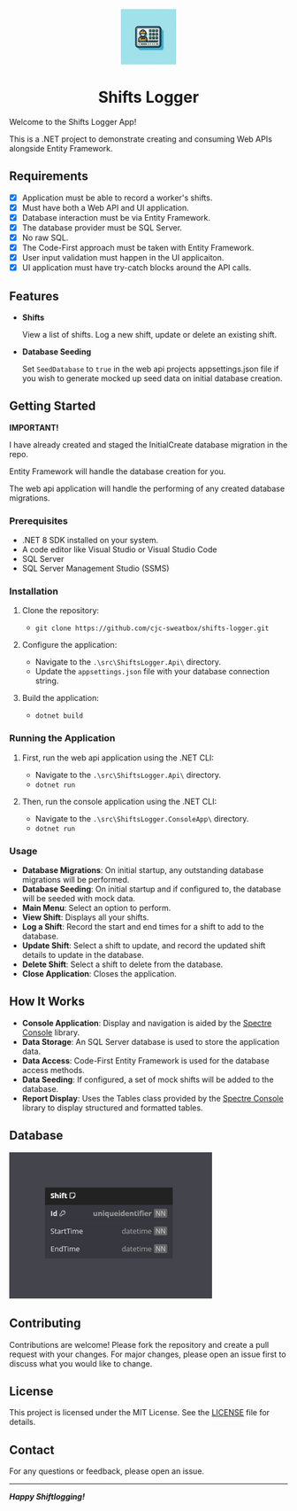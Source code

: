 <div align="center">

<img src="./_resources/logo.png" alt="shifts logger logo" width="100px" />
<h1>Shifts Logger</h1>

</div>

Welcome to the Shifts Logger App!

This is a .NET project to demonstrate creating
and consuming Web APIs alongside Entity Framework.

## Requirements

- [x] Application must be able to record a worker's shifts.
- [x] Must have both a Web API and UI application.
- [x] Database interaction must be via Entity Framework.
- [x] The database provider must be SQL Server.
- [x] No raw SQL.
- [x] The Code-First approach must be taken with Entity Framework.
- [x] User input validation must happen in the UI applicaiton.
- [x] UI application must have try-catch blocks around the API calls.

## Features

- **Shifts**

    View a list of shifts. Log a new shift, update or delete an existing shift.

- **Database Seeding**

    Set `SeedDatabase` to `true` in the web api projects appsettings.json file
if you wish to generate mocked up seed data on initial database creation.

## Getting Started

**IMPORTANT!**

I have already created and staged the InitialCreate database migration in the
repo.

Entity Framework will handle the database creation for you.

The web api application will handle the performing of any created database
migrations.

### Prerequisites

- .NET 8 SDK installed on your system.
- A code editor like Visual Studio or Visual Studio Code
- SQL Server
- SQL Server Management Studio (SSMS)

### Installation

1. Clone the repository:
    - `git clone https://github.com/cjc-sweatbox/shifts-logger.git`

2. Configure the application:
    - Navigate to the `.\src\ShiftsLogger.Api\` directory.
    - Update the `appsettings.json` file with your database connection string.

3. Build the application:
    - `dotnet build`

### Running the Application

1. First, run the web api application using the .NET CLI:
    - Navigate to the `.\src\ShiftsLogger.Api\` directory.
    - `dotnet run`

2. Then, run the console application using the .NET CLI:
    - Navigate to the `.\src\ShiftsLogger.ConsoleApp\` directory.
    - `dotnet run`

### Usage

- **Database Migrations**:
On initial startup, any outstanding database migrations will be performed.
- **Database Seeding**:
On initial startup and if configured to, the database will be seeded with mock
data.
- **Main Menu**:
Select an option to perform.
- **View Shift**:
Displays all your shifts.
- **Log a Shift**:
Record the start and end times for a shift to add to the database.
- **Update Shift**:
Select a shift to update, and record the updated shift details to update in the
database.
- **Delete Shift**:
Select a shift to delete from the database.
- **Close Application**:
Closes the application.

## How It Works

- **Console Application**:
Display and navigation is aided by the
[Spectre Console](https://spectreconsole.net/) library.
- **Data Storage**:
An SQL Server database is used to store the application data.
- **Data Access**:
Code-First Entity Framework is used for the database access methods.
- **Data Seeding**:
If configured, a set of mock shifts will be added to the database.
- **Report Display**:
Uses the Tables class provided by the
[Spectre Console](https://spectreconsole.net/) library to display structured
and formatted tables.

## Database

![entity relationship diagram](./_resources/entity-relationship-diagram.png)

## Contributing

Contributions are welcome!
Please fork the repository and create a pull request with your changes.
For major changes,
please open an issue first to discuss what you would like to change.

## License

This project is licensed under the MIT License.
See the [LICENSE](./LICENSE) file for details.

## Contact

For any questions or feedback, please open an issue.

---
***Happy Shiftlogging!***
